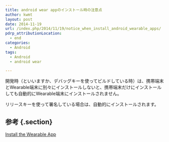 ```yaml
---
title: android wear appのインストール時の注意点
author: kwmt
layout: post
date: 2014-11-19
url: /index.php/2014/11/19/notice_when_install_android_wearable_apps/
pdrp_attributionLocation:
  - end
categories:
  - Android
tags:
  - Android
  - android wear

---
```

開発時（といいますか、デバッグキーを使ってビルドしている時）は、携帯端末とWearable端末に別々にインストールしないと、携帯端末だけにインストールしても自動的にWearable端末にインストールされません。

リリースキーを使って署名している場合は、自動的にインストールされます。

## 参考 {.section}

<a href="https://developer.android.com/training/wearables/apps/creating.html#Install" target="_blank">Install the Wearable App</a>